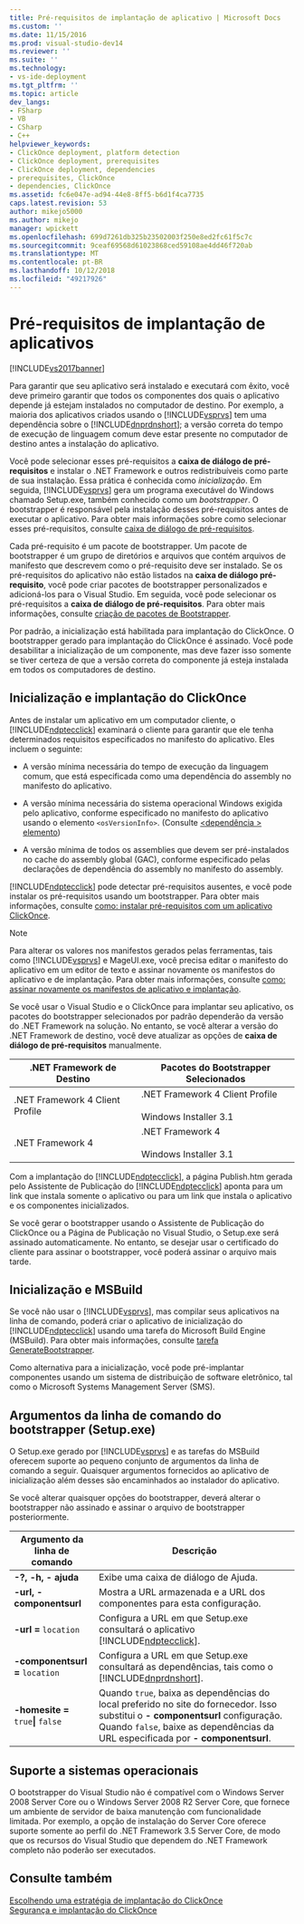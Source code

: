 ```yaml
---
title: Pré-requisitos de implantação de aplicativo | Microsoft Docs
ms.custom: ''
ms.date: 11/15/2016
ms.prod: visual-studio-dev14
ms.reviewer: ''
ms.suite: ''
ms.technology:
- vs-ide-deployment
ms.tgt_pltfrm: ''
ms.topic: article
dev_langs:
- FSharp
- VB
- CSharp
- C++
helpviewer_keywords:
- ClickOnce deployment, platform detection
- ClickOnce deployment, prerequisites
- ClickOnce deployment, dependencies
- prerequisites, ClickOnce
- dependencies, ClickOnce
ms.assetid: fc6e047e-ad94-44e8-8ff5-b6d1f4ca7735
caps.latest.revision: 53
author: mikejo5000
ms.author: mikejo
manager: wpickett
ms.openlocfilehash: 699d7261db325b23502003f250e8ed2fc61f5c7c
ms.sourcegitcommit: 9ceaf69568d61023868ced59108ae4dd46f720ab
ms.translationtype: MT
ms.contentlocale: pt-BR
ms.lasthandoff: 10/12/2018
ms.locfileid: "49217926"
---
```

# <a name="application-deployment-prerequisites"></a>Pré-requisitos de implantação de aplicativos
[!INCLUDE[vs2017banner](../includes/vs2017banner.md)]

Para garantir que seu aplicativo será instalado e executará com êxito, você deve primeiro garantir que todos os componentes dos quais o aplicativo depende já estejam instalados no computador de destino. Por exemplo, a maioria dos aplicativos criados usando o [!INCLUDE[vsprvs](../includes/vsprvs-md.md)] tem uma dependência sobre o [!INCLUDE[dnprdnshort](../includes/dnprdnshort-md.md)]; a versão correta do tempo de execução de linguagem comum deve estar presente no computador de destino antes a instalação do aplicativo.  
  
 Você pode selecionar esses pré-requisitos a **caixa de diálogo de pré-requisitos** e instalar o .NET Framework e outros redistribuíveis como parte de sua instalação. Essa prática é conhecida como *inicialização*. Em seguida, [!INCLUDE[vsprvs](../includes/vsprvs-md.md)] gera um programa executável do Windows chamado Setup.exe, também conhecido como um *bootstrapper*. O bootstrapper é responsável pela instalação desses pré-requisitos antes de executar o aplicativo. Para obter mais informações sobre como selecionar esses pré-requisitos, consulte [caixa de diálogo de pré-requisitos](../ide/reference/prerequisites-dialog-box.md).  
  
 Cada pré-requisito é um pacote de bootstrapper. Um pacote de bootstrapper é um grupo de diretórios e arquivos que contém arquivos de manifesto que descrevem como o pré-requisito deve ser instalado. Se os pré-requisitos do aplicativo não estão listados na **caixa de diálogo pré-requisito**, você pode criar pacotes de bootstrapper personalizados e adicioná-los para o Visual Studio. Em seguida, você pode selecionar os pré-requisitos a **caixa de diálogo de pré-requisitos**. Para obter mais informações, consulte [criação de pacotes de Bootstrapper](../deployment/creating-bootstrapper-packages.md).  
  
 Por padrão, a inicialização está habilitada para implantação do ClickOnce. O bootstrapper gerado para implantação do ClickOnce é assinado. Você pode desabilitar a inicialização de um componente, mas deve fazer isso somente se tiver certeza de que a versão correta do componente já esteja instalada em todos os computadores de destino.  
  
## <a name="bootstrapping-and-clickonce-deployment"></a>Inicialização e implantação do ClickOnce  
 Antes de instalar um aplicativo em um computador cliente, o [!INCLUDE[ndptecclick](../includes/ndptecclick-md.md)] examinará o cliente para garantir que ele tenha determinados requisitos especificados no manifesto do aplicativo. Eles incluem o seguinte:  
  
-   A versão mínima necessária do tempo de execução da linguagem comum, que está especificada como uma dependência do assembly no manifesto do aplicativo.  
  
-   A versão mínima necessária do sistema operacional Windows exigida pelo aplicativo, conforme especificado no manifesto do aplicativo usando o elemento `<osVersionInfo>`. (Consulte [ \<dependência > elemento](../deployment/dependency-element-clickonce-application.md))  
  
-   A versão mínima de todos os assemblies que devem ser pré-instalados no cache do assembly global (GAC), conforme especificado pelas declarações de dependência do assembly no manifesto do assembly.  
  
 [!INCLUDE[ndptecclick](../includes/ndptecclick-md.md)] pode detectar pré-requisitos ausentes, e você pode instalar os pré-requisitos usando um bootstrapper. Para obter mais informações, consulte [como: instalar pré-requisitos com um aplicativo ClickOnce](../deployment/how-to-install-prerequisites-with-a-clickonce-application.md).  
  
> [!NOTE]
>  Para alterar os valores nos manifestos gerados pelas ferramentas, tais como [!INCLUDE[vsprvs](../includes/vsprvs-md.md)] e MageUI.exe, você precisa editar o manifesto do aplicativo em um editor de texto e assinar novamente os manifestos do aplicativo e de implantação. Para obter mais informações, consulte [como: assinar novamente os manifestos de aplicativo e implantação](../deployment/how-to-re-sign-application-and-deployment-manifests.md).  
  
 Se você usar o Visual Studio e o ClickOnce para implantar seu aplicativo, os pacotes do bootstrapper selecionados por padrão dependerão da versão do .NET Framework na solução. No entanto, se você alterar a versão do .NET Framework de destino, você deve atualizar as opções de **caixa de diálogo de pré-requisitos** manualmente.  
  
|.NET Framework de Destino|Pacotes do Bootstrapper Selecionados|  
|---------------------------|------------------------------------|  
|.NET Framework 4 Client Profile|.NET Framework 4 Client Profile<br /><br /> Windows Installer 3.1|  
|.NET Framework 4|.NET Framework 4<br /><br /> Windows Installer 3.1|  
  
 Com a implantação do [!INCLUDE[ndptecclick](../includes/ndptecclick-md.md)], a página Publish.htm gerada pelo Assistente de Publicação do [!INCLUDE[ndptecclick](../includes/ndptecclick-md.md)] aponta para um link que instala somente o aplicativo ou para um link que instala o aplicativo e os componentes inicializados.  
  
 Se você gerar o bootstrapper usando o Assistente de Publicação do ClickOnce ou a Página de Publicação no Visual Studio, o Setup.exe será assinado automaticamente. No entanto, se desejar usar o certificado do cliente para assinar o bootstrapper, você poderá assinar o arquivo mais tarde.  
  
## <a name="bootstrapping-and-msbuild"></a>Inicialização e MSBuild  
 Se você não usar o [!INCLUDE[vsprvs](../includes/vsprvs-md.md)], mas compilar seus aplicativos na linha de comando, poderá criar o aplicativo de inicialização do [!INCLUDE[ndptecclick](../includes/ndptecclick-md.md)] usando uma tarefa do Microsoft Build Engine (MSBuild). Para obter mais informações, consulte [tarefa GenerateBootstrapper](../msbuild/generatebootstrapper-task.md).  
  
 Como alternativa para a inicialização, você pode pré-implantar componentes usando um sistema de distribuição de software eletrônico, tal como o Microsoft Systems Management Server (SMS).  
  
## <a name="bootstrapper-setupexe-command-line-arguments"></a>Argumentos da linha de comando do bootstrapper (Setup.exe)  
 O Setup.exe gerado por [!INCLUDE[vsprvs](../includes/vsprvs-md.md)] e as tarefas do MSBuild oferecem suporte ao pequeno conjunto de argumentos da linha de comando a seguir. Quaisquer argumentos fornecidos ao aplicativo de inicialização além desses são encaminhados ao instalador do aplicativo.  
  
 Se você alterar quaisquer opções do bootstrapper, deverá alterar o bootstrapper não assinado e assinar o arquivo de bootstrapper posteriormente.  
  
|Argumento da linha de comando|Descrição|  
|---------------------------|-----------------|  
|**-?, -h, - ajuda**|Exibe uma caixa de diálogo de Ajuda.|  
|**-url, - componentsurl**|Mostra a URL armazenada e a URL dos componentes para esta configuração.|  
|**-url =** `location`|Configura a URL em que Setup.exe consultará o aplicativo [!INCLUDE[ndptecclick](../includes/ndptecclick-md.md)].|  
|**-componentsurl =** `location`|Configura a URL em que Setup.exe consultará as dependências, tais como o [!INCLUDE[dnprdnshort](../includes/dnprdnshort-md.md)].|  
|**-homesite =** `true`**&#124;** `false`|Quando `true`, baixa as dependências do local preferido no site do fornecedor. Isso substitui o **- componentsurl** configuração. Quando `false`, baixe as dependências da URL especificada por **- componentsurl**.|  
  
## <a name="operating-system-support"></a>Suporte a sistemas operacionais  
 O bootstrapper do Visual Studio não é compatível com o Windows Server 2008 Server Core ou o Windows Server 2008 R2 Server Core, que fornece um ambiente de servidor de baixa manutenção com funcionalidade limitada. Por exemplo, a opção de instalação do Server Core oferece suporte somente ao perfil do .NET Framework 3.5 Server Core, de modo que os recursos do Visual Studio que dependem do .NET Framework completo não poderão ser executados.  
  
## <a name="see-also"></a>Consulte também  
 [Escolhendo uma estratégia de implantação do ClickOnce](../deployment/choosing-a-clickonce-deployment-strategy.md)   
 [Segurança e implantação do ClickOnce](../deployment/clickonce-security-and-deployment.md)



